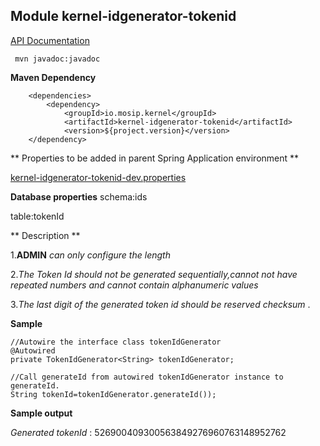 ## Module kernel-idgenerator-tokenid

[API Documentation](doc/index.html)


```
 mvn javadoc:javadoc

 ```
 
 **Maven Dependency**

```
	<dependencies>
		<dependency>
			<groupId>io.mosip.kernel</groupId>
			<artifactId>kernel-idgenerator-tokenid</artifactId>
			<version>${project.version}</version>
	</dependency>

```

** Properties to be added in parent Spring Application environment **

[kernel-idgenerator-tokenid-dev.properties](../../config/kernel-idgenerator-tokenid-dev.properties)

**Database properties**
schema:ids

table:tokenId


** Description **

1.**ADMIN** _can only configure the length_ 

2._The Token Id should not be generated sequentially,cannot not have repeated numbers and cannot contain alphanumeric values_

3._The last digit of the generated token id should be reserved checksum_ .



**Sample**
 
  ```
//Autowire the interface class tokenIdGenerator
  @Autowired
  private TokenIdGenerator<String> tokenIdGenerator;

 //Call generateId from autowired tokenIdGenerator instance to generateId.
  String tokenId=tokenIdGenerator.generateId());
  
```
**Sample output**

_Generated tokenId_ : 526900409300563849276960763148952762









